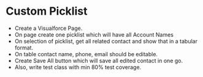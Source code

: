# Custom Picklist

-   Create a Visualforce Page.
-   On page create one picklist which will have all Account Names
-   On selection of picklist, get all related contact and show that in a tabular format.
-   On table contact name, phone, email should be editable.
-   Create Save All button which will save all edited contact in one go.
-   Also, write test class with min 80% test coverage.
